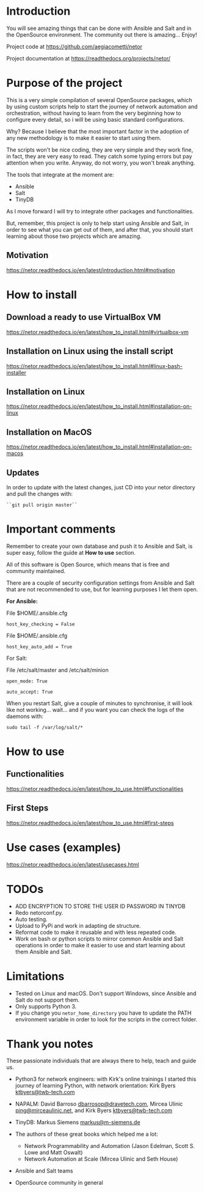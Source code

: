 # Introduction

You will see amazing things that can be done with Ansible and Salt and in the OpenSource
environment. The community out there is amazing... Enjoy!

Project code at <https://github.com/aegiacometti/netor>

Project documentation at <https://readthedocs.org/projects/netor/>


# Purpose of the project

This is a very simple compilation of several OpenSource packages, which
by using custom scripts help to start the journey of network
automation and orchestration, without having to learn from the very
beginning how to configure every detail, so i will be using basic standard
configurations.

Why? Because I believe that the most important factor in the adoption of
any new methodology is to make it easier to start using them.

The scripts won't be nice coding, they are very simple and they work fine,
in fact, they are very easy to read. They catch some typing errors but
pay attention when you write. Anyway, do not worry, you won't break
anything.

The tools that integrate at the moment are:

  - Ansible
  - Salt
  - TinyDB

As I move forward I will try to integrate other packages and
functionalities.

But, remember, this project is only to help start using Ansible and
Salt, in order to see what you can get out of them, and after that,
you should start learning about those two projects which are amazing.


## Motivation

https://netor.readthedocs.io/en/latest/introduction.html#motivation


# How to install

## Download a ready to use VirtualBox VM

https://netor.readthedocs.io/en/latest/how_to_install.html#virtualbox-vm


## Installation on Linux using the install script

https://netor.readthedocs.io/en/latest/how_to_install.html#linux-bash-installer


## Installation on Linux

https://netor.readthedocs.io/en/latest/how_to_install.html#installation-on-linux


## Installation on MacOS

https://netor.readthedocs.io/en/latest/how_to_install.html#installation-on-macos


## Updates

In order to update with the latest changes, just CD into your netor directory and pull the changes with:

    ``git pull origin master``


# Important comments

Remember to create your own database and push it to Ansible and Salt, is super easy, follow the guide at **How to use** section.

All of this software is Open Source, which means that is free and community maintained.

There are a couple of security configuration settings from Ansible and Salt that are not recommended
to use, but for learning purposes I let them open.

**For Ansible:**

File $HOME/.ansible.cfg

``host_key_checking = False``

File $HOME/.ansible.cfg

``host_key_auto_add = True``


For Salt:

File /etc/salt/master and /etc/salt/minion

``open_mode: True``

``auto_accept: True``


When you restart Salt, give a couple of minutes to synchronise, it will
look like not working... wait... and if you want you can check the logs of the
daemons with:

``sudo tail -f /var/log/salt/*``


# How to use

## Functionalities

https://netor.readthedocs.io/en/latest/how_to_use.html#functionalities


## First Steps

https://netor.readthedocs.io/en/latest/how_to_use.html#first-steps


# Use cases (examples)

https://netor.readthedocs.io/en/latest/usecases.html


# TODOs

  - ADD ENCRYPTION TO STORE THE USER ID PASSWORD IN TINYDB
  - Redo netorconf.py.
  - Auto testing.
  - Upload to PyPi and work in adapting de structure.
  - Reformat code to make it reusable and with less repeated code.
  - Work on bash or python scripts to mirror common Ansible and
    Salt operations in order to make it easier to use and start
    learning about them Ansible and Salt.


# Limitations

  - Tested on Linux and macOS. Don't support Windows, since Ansible and
    Salt do not support them.
  - Only supports Python 3.
  - If you change you `netor_home_directory` you have to update the PATH
environment variable in order to look for the scripts in the correct
folder.


# Thank you notes

These passionate individuals that are always there to help, teach and
guide us.

  - Python3 for network engineers: with Kirk's online trainings I started this journey of 
    learning Python, with network orientation: Kirk Byers <ktbyers@twb-tech.com>
  - NAPALM: David Barroso <dbarrosop@dravetech.com>, Mircea Ulinic
    <ping@mirceaulinic.net>, and Kirk Byers <ktbyers@twb-tech.com>
  - TinyDB: Markus Siemens markus@m-siemens.de
  - The authors of these great books which helped me a lot:

    - Network Programmability and Automation (Jason Edelman, Scott S. Lowe and Matt Oswalt)
    - Network Automation at Scale (Mircea Ulinic and Seth House)
  - Ansible and Salt teams
  - OpenSource community in general
  
